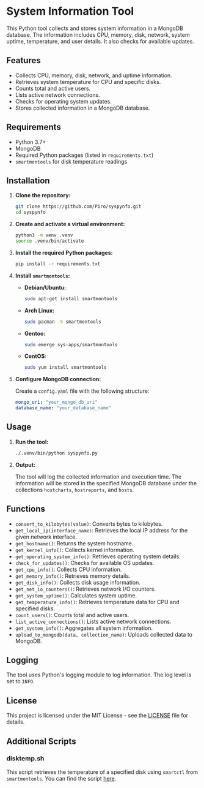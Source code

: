 # System Information Tool

This Python tool collects and stores system information in a MongoDB database. The information includes CPU, memory, disk, network, system uptime, temperature, and user details. It also checks for available updates.

## Features

- Collects CPU, memory, disk, network, and uptime information.
- Retrieves system temperature for CPU and specific disks.
- Counts total and active users.
- Lists active network connections.
- Checks for operating system updates.
- Stores collected information in a MongoDB database.

## Requirements

- Python 3.7+
- MongoDB
- Required Python packages (listed in `requirements.txt`)
- `smartmontools` for disk temperature readings

## Installation

1. **Clone the repository:**

   ```bash
   git clone https://github.com/P1ro/syspynfo.git
   cd syspynfo
   ```

2. **Create and activate a virtual environment:**

   ```bash
   python3 -m venv .venv
   source .venv/bin/activate
   ```

3. **Install the required Python packages:**

   ```bash
   pip install -r requirements.txt
   ```

4. **Install `smartmontools`:**

   - **Debian/Ubuntu:**

     ```bash
     sudo apt-get install smartmontools
     ```

   - **Arch Linux:**

     ```bash
     sudo pacman -S smartmontools
     ```

   - **Gentoo:**

     ```bash
     sudo emerge sys-apps/smartmontools
     ```

   - **CentOS:**

     ```bash
     sudo yum install smartmontools
     ```

5. **Configure MongoDB connection:**

   Create a `config.yaml` file with the following structure:

   ```yaml
   mongo_uri: "your_mongo_db_uri"
   database_name: "your_database_name"
   ```

## Usage

1. **Run the tool:**

   ```bash
   ./.venv/bin/python syspynfo.py
   ```

2. **Output:**

   The tool will log the collected information and execution time. The information will be stored in the specified MongoDB database under the collections `hostcharts`, `hostreports`, and `hosts`.

## Functions

- `convert_to_kilobytes(value)`: Converts bytes to kilobytes.
- `get_local_ip(interface_name)`: Retrieves the local IP address for the given network interface.
- `get_hostname()`: Returns the system hostname.
- `get_kernel_info()`: Collects kernel information.
- `get_operating_system_info()`: Retrieves operating system details.
- `check_for_updates()`: Checks for available OS updates.
- `get_cpu_info()`: Collects CPU information.
- `get_memory_info()`: Retrieves memory details.
- `get_disk_info()`: Collects disk usage information.
- `get_net_io_counters()`: Retrieves network I/O counters.
- `get_system_uptime()`: Calculates system uptime.
- `get_temperature_info()`: Retrieves temperature data for CPU and specified disks.
- `count_users()`: Counts total and active users.
- `list_active_connections()`: Lists active network connections.
- `get_system_info()`: Aggregates all system information.
- `upload_to_mongodb(data, collection_name)`: Uploads collected data to MongoDB.

## Logging

The tool uses Python's logging module to log information. The log level is set to `INFO`.

## License

This project is licensed under the MIT License - see the [LICENSE](LICENSE) file for details.

## Additional Scripts

### disktemp.sh

This script retrieves the temperature of a specified disk using `smartctl` from `smartmontools`. You can find the script [here](https://github.com/P1ro/syspynfo/blob/main/disktemp.sh).
